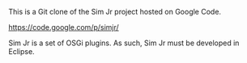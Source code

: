 This is a Git clone of the Sim Jr project hosted on Google Code.

https://code.google.com/p/simjr/

Sim Jr is a set of OSGi plugins. As such, Sim Jr must be developed in Eclipse.

